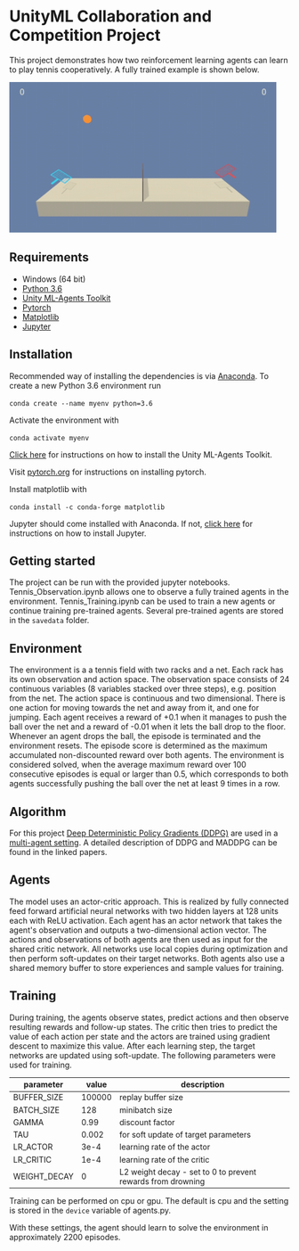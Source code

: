 # UnityML Collaboration and Competition Project

This project demonstrates how two reinforcement learning agents can learn to play tennis cooperatively. A fully trained example is shown below.

<img src="https://github.com/fd17/UnityML-Collaboration-Competition/blob/master/trained_example.gif" width="480" height="270" />


## Requirements

* Windows (64 bit)
* [Python 3.6](https://www.python.org/downloads/release/python-366/)
* [Unity ML-Agents Toolkit](https://www.python.org/downloads/release/python-366/)
* [Pytorch](https://pytorch.org/)
* [Matplotlib](https://matplotlib.org/) 
* [Jupyter](http://jupyter.org/) 

## Installation
Recommended way of installing the dependencies is via [Anaconda](https://www.anaconda.com/download/). To create a new Python 3.6 environment run

`conda create --name myenv python=3.6`

Activate the environment with

`conda activate myenv`

[Click here](https://github.com/Unity-Technologies/ml-agents/blob/master/docs/Installation.md) for instructions on how to install the Unity ML-Agents Toolkit.

Visit [pytorch.org](https://pytorch.org/) for instructions on installing pytorch.

Install matplotlib with

`conda install -c conda-forge matplotlib`

Jupyter should come installed with Anaconda. If not, [click here](http://jupyter.org/install) for instructions on how to install Jupyter.


## Getting started
The project can be run with the provided jupyter notebooks. Tennis_Observation.ipynb allows one to observe a fully trained agents in the environment. Tennis_Training.ipynb can be used to train a new agents or continue training pre-trained agents. Several pre-trained agents are stored in the `savedata` folder. 

## Environment
The environment is a a tennis field with two racks and a net. Each rack has its own observation and action space. The observation space consists of 24 continuous variables (8 variables stacked over three steps), e.g. position from the net. The action space is continuous and two dimensional. There is one action for moving towards the net and away from it, and one for jumping. Each agent receives a reward of +0.1 when it manages to push the ball over the net and a reward of -0.01 when it lets the ball drop to the floor. Whenever an agent drops the ball, the episode is terminated and the environment resets. The episode score is determined as the maximum accumulated non-discounted reward over both agents. The environment is considered solved, when the average maximum reward over 100 consecutive episodes is equal or larger than 0.5, which corresponds to both agents successfully pushing the ball over the net at least 9 times in a row.

## Algorithm
For this project [Deep Deterministic Policy Gradients (DDPG)](https://arxiv.org/abs/1509.02971) are used in a [multi-agent setting](https://papers.nips.cc/paper/7217-multi-agent-actor-critic-for-mixed-cooperative-competitive-environments.pdf). A detailed description of DDPG and MADDPG can be found in the linked papers.

## Agents
The model uses an actor-critic approach. This is realized by fully connected feed forward artificial neural networks with two hidden layers at 128 units each with ReLU activation. Each agent has an actor network that takes the agent's observation and outputs a two-dimensional action vector. The actions and observations of both agents are then used as input for the shared critic network. All networks use local copies during optimization and then perform soft-updates on their target networks. Both agents also use a shared memory buffer to store experiences and sample values for training.

## Training
During training, the agents observe states, predict actions and then observe resulting rewards and follow-up states. The critic then tries to predict the value of each action per state and the actors are trained using gradient descent to maximize this value. After each learning step, the target networks are updated using soft-update. The following parameters were used for training.

| parameter   | value    |  description |
|---------|---------------|-------------|
|BUFFER_SIZE| 100000| replay buffer size |
BATCH_SIZE | 128        | minibatch size|
GAMMA | 0.99            | discount factor|
TAU | 0.002              | for soft update of target parameters |
LR_ACTOR | 3e-4         | learning rate of the actor |
LR_CRITIC | 1e-4        | learning rate of the critic|
WEIGHT_DECAY | 0        | L2 weight decay - set to 0 to prevent rewards from drowning |

Training can be performed on cpu or gpu. The default is cpu and the setting is stored in the `device` variable of agents.py.

With these settings, the agent should learn to solve the environment 
in approximately 2200 episodes.


